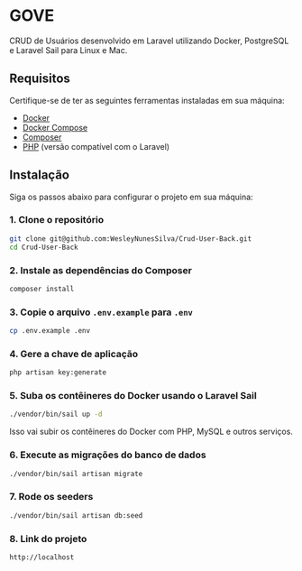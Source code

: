 
# GOVE

CRUD de Usuários desenvolvido em Laravel utilizando Docker, PostgreSQL e Laravel Sail para Linux e Mac.

## Requisitos

Certifique-se de ter as seguintes ferramentas instaladas em sua máquina:

- [Docker](https://docs.docker.com/get-docker/)
- [Docker Compose](https://docs.docker.com/compose/install/)
- [Composer](https://getcomposer.org/download/)
- [PHP](https://www.php.net/downloads.php) (versão compatível com o Laravel)

## Instalação

Siga os passos abaixo para configurar o projeto em sua máquina:

### 1. Clone o repositório

```bash
git clone git@github.com:WesleyNunesSilva/Crud-User-Back.git
cd Crud-User-Back
```

### 2. Instale as dependências do Composer

```bash
composer install
```

### 3. Copie o arquivo `.env.example` para `.env`

```bash
cp .env.example .env
```

### 4. Gere a chave de aplicação

```bash
php artisan key:generate
```

### 5. Suba os contêineres do Docker usando o Laravel Sail

```bash
./vendor/bin/sail up -d
```

Isso vai subir os contêineres do Docker com PHP, MySQL e outros serviços.

### 6. Execute as migrações do banco de dados

```bash
./vendor/bin/sail artisan migrate
```

### 7.  Rode os seeders

```bash
./vendor/bin/sail artisan db:seed
```

### 8.  Link do projeto

```bash
http://localhost
```

